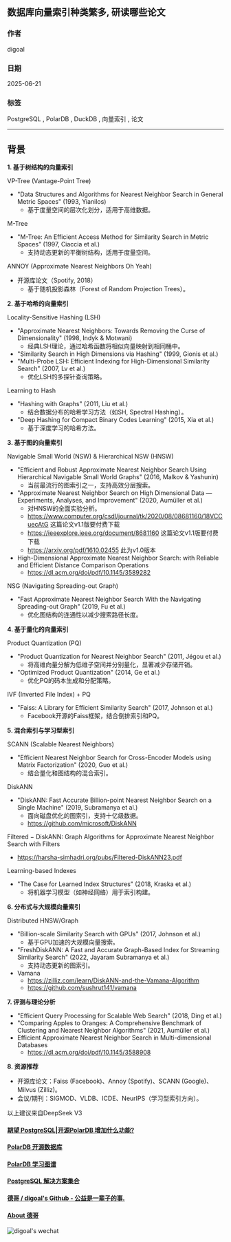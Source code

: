 ## 数据库向量索引种类繁多, 研读哪些论文   
                  
### 作者                  
digoal                  
                  
### 日期                  
2025-06-21                 
                  
### 标签                  
PostgreSQL , PolarDB , DuckDB , 向量索引 , 论文          
                  
----                  
                  
## 背景    
  
**1\. 基于树结构的向量索引**  
  
VP-Tree (Vantage-Point Tree)  
- "Data Structures and Algorithms for Nearest Neighbor Search in General Metric Spaces" (1993, Yianilos)  
    - 基于度量空间的层次化划分，适用于高维数据。  
  
M-Tree  
- "M-Tree: An Efficient Access Method for Similarity Search in Metric Spaces" (1997, Ciaccia et al.)  
    - 支持动态更新的平衡树结构，适用于度量空间。  
  
ANNOY (Approximate Nearest Neighbors Oh Yeah)  
- 开源库论文（Spotify, 2018）  
    - 基于随机投影森林（Forest of Random Projection Trees）。  
  
**2\. 基于哈希的向量索引**  
  
Locality-Sensitive Hashing (LSH)  
- "Approximate Nearest Neighbors: Towards Removing the Curse of Dimensionality" (1998, Indyk & Motwani)  
    - 经典LSH理论，通过哈希函数将相似向量映射到相同桶中。  
- "Similarity Search in High Dimensions via Hashing" (1999, Gionis et al.)  
- "Multi-Probe LSH: Efficient Indexing for High-Dimensional Similarity Search" (2007, Lv et al.)  
    - 优化LSH的多探针查询策略。  
  
Learning to Hash  
- "Hashing with Graphs" (2011, Liu et al.)  
    - 结合数据分布的哈希学习方法（如SH, Spectral Hashing）。  
- "Deep Hashing for Compact Binary Codes Learning" (2015, Xia et al.)  
    - 基于深度学习的哈希方法。  
  
**3\. 基于图的向量索引**  
  
Navigable Small World (NSW) & Hierarchical NSW (HNSW)  
- "Efficient and Robust Approximate Nearest Neighbor Search Using Hierarchical Navigable Small World Graphs" (2016, Malkov & Yashunin)  
    - 当前最流行的图索引之一，支持高效分层搜索。  
- "Approximate Nearest Neighbor Search on High Dimensional Data — Experiments, Analyses, and Improvement" (2020, Aumüller et al.)  
    - 对HNSW的全面实验分析。
    - https://www.computer.org/csdl/journal/tk/2020/08/08681160/18VCCuecAtG  这篇论文v1.1版要付费下载
    - https://ieeexplore.ieee.org/document/8681160   这篇论文v1.1版要付费下载
    - https://arxiv.org/pdf/1610.02455  此为v1.0版本   
- High-Dimensional Approximate Nearest Neighbor Search: with Reliable and Efficient Distance Comparison Operations
    - https://dl.acm.org/doi/pdf/10.1145/3589282
   
NSG (Navigating Spreading-out Graph)  
- "Fast Approximate Nearest Neighbor Search With the Navigating Spreading-out Graph" (2019, Fu et al.)  
    - 优化图结构的连通性以减少搜索路径长度。  
  
**4\. 基于量化的向量索引**  
  
Product Quantization (PQ)  
- "Product Quantization for Nearest Neighbor Search" (2011, Jégou et al.)  
    - 将高维向量分解为低维子空间并分别量化，显著减少存储开销。  
- "Optimized Product Quantization" (2014, Ge et al.)  
    - 优化PQ的码本生成和分配策略。  
  
IVF (Inverted File Index) + PQ  
- "Faiss: A Library for Efficient Similarity Search" (2017, Johnson et al.)  
    - Facebook开源的Faiss框架，结合倒排索引和PQ。  
  
**5\. 混合索引与学习型索引**  
  
SCANN (Scalable Nearest Neighbors)  
- "Efficient Nearest Neighbor Search for Cross-Encoder Models using Matrix Factorization" (2020, Guo et al.)  
    - 结合量化和图结构的混合索引。  
  
DiskANN  
- "DiskANN: Fast Accurate Billion-point Nearest Neighbor Search on a Single Machine" (2019, Subramanya et al.)  
    - 面向磁盘优化的图索引，支持十亿级数据。
    - https://github.com/microsoft/DiskANN  
    
Filtered − DiskANN: Graph Algorithms for Approximate Nearest Neighbor Search with Filters
- https://harsha-simhadri.org/pubs/Filtered-DiskANN23.pdf
   
Learning-based Indexes  
- "The Case for Learned Index Structures" (2018, Kraska et al.)  
    - 将机器学习模型（如神经网络）用于索引构建。  
  
**6\. 分布式与大规模向量索引**  
  
Distributed HNSW/Graph  
- "Billion-scale Similarity Search with GPUs" (2017, Johnson et al.)  
    - 基于GPU加速的大规模向量搜索。  
- "FreshDiskANN: A Fast and Accurate Graph-Based Index for Streaming Similarity Search" (2022, Jayaram Subramanya et al.)  
    - 支持动态更新的图索引。
- Vamana
    - https://zilliz.com/learn/DiskANN-and-the-Vamana-Algorithm
    - https://github.com/sushrut141/vamana
  
**7\. 评测与理论分析**  
- "Efficient Query Processing for Scalable Web Search" (2018, Ding et al.)  
- "Comparing Apples to Oranges: A Comprehensive Benchmark of Clustering and Nearest Neighbor Algorithms" (2021, Aumüller et al.)  
- Efficient Approximate Nearest Neighbor Search in Multi-dimensional Databases
    - https://dl.acm.org/doi/pdf/10.1145/3588908
  
**8\. 资源推荐**  
- 开源库论文：Faiss (Facebook)、Annoy (Spotify)、SCANN (Google)、Milvus (Zilliz)。  
- 会议/期刊：SIGMOD、VLDB、ICDE、NeurIPS（学习型索引方向）。  
  
以上建议来自DeepSeek V3  
    
  
#### [期望 PostgreSQL|开源PolarDB 增加什么功能?](https://github.com/digoal/blog/issues/76 "269ac3d1c492e938c0191101c7238216")
  
  
#### [PolarDB 开源数据库](https://openpolardb.com/home "57258f76c37864c6e6d23383d05714ea")
  
  
#### [PolarDB 学习图谱](https://www.aliyun.com/database/openpolardb/activity "8642f60e04ed0c814bf9cb9677976bd4")
  
  
#### [PostgreSQL 解决方案集合](../201706/20170601_02.md "40cff096e9ed7122c512b35d8561d9c8")
  
  
#### [德哥 / digoal's Github - 公益是一辈子的事.](https://github.com/digoal/blog/blob/master/README.md "22709685feb7cab07d30f30387f0a9ae")
  
  
#### [About 德哥](https://github.com/digoal/blog/blob/master/me/readme.md "a37735981e7704886ffd590565582dd0")
  
  
![digoal's wechat](../pic/digoal_weixin.jpg "f7ad92eeba24523fd47a6e1a0e691b59")
  
